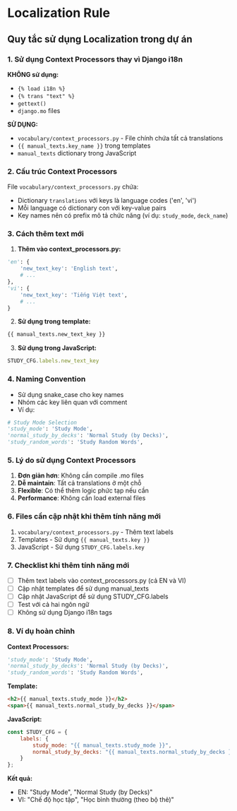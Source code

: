 # Localization Rule

## Quy tắc sử dụng Localization trong dự án

### 1. Sử dụng Context Processors thay vì Django i18n

**KHÔNG sử dụng:**
- `{% load i18n %}`
- `{% trans "text" %}`
- `gettext()`
- `django.mo` files

**SỬ DỤNG:**
- `vocabulary/context_processors.py` - File chính chứa tất cả translations
- `{{ manual_texts.key_name }}` trong templates
- `manual_texts` dictionary trong JavaScript

### 2. Cấu trúc Context Processors

File `vocabulary/context_processors.py` chứa:
- Dictionary `translations` với keys là language codes ('en', 'vi')
- Mỗi language có dictionary con với key-value pairs
- Key names nên có prefix mô tả chức năng (ví dụ: `study_mode`, `deck_name`)

### 3. Cách thêm text mới

1. **Thêm vào context_processors.py:**
```python
'en': {
    'new_text_key': 'English text',
    # ...
},
'vi': {
    'new_text_key': 'Tiếng Việt text',
    # ...
}
```

2. **Sử dụng trong template:**
```html
{{ manual_texts.new_text_key }}
```

3. **Sử dụng trong JavaScript:**
```javascript
STUDY_CFG.labels.new_text_key
```

### 4. Naming Convention

- Sử dụng snake_case cho key names
- Nhóm các key liên quan với comment
- Ví dụ:
```python
# Study Mode Selection
'study_mode': 'Study Mode',
'normal_study_by_decks': 'Normal Study (by Decks)',
'study_random_words': 'Study Random Words',
```

### 5. Lý do sử dụng Context Processors

1. **Đơn giản hơn**: Không cần compile .mo files
2. **Dễ maintain**: Tất cả translations ở một chỗ
3. **Flexible**: Có thể thêm logic phức tạp nếu cần
4. **Performance**: Không cần load external files

### 6. Files cần cập nhật khi thêm tính năng mới

1. `vocabulary/context_processors.py` - Thêm text labels
2. Templates - Sử dụng `{{ manual_texts.key }}`
3. JavaScript - Sử dụng `STUDY_CFG.labels.key`

### 7. Checklist khi thêm tính năng mới

- [ ] Thêm text labels vào context_processors.py (cả EN và VI)
- [ ] Cập nhật templates để sử dụng manual_texts
- [ ] Cập nhật JavaScript để sử dụng STUDY_CFG.labels
- [ ] Test với cả hai ngôn ngữ
- [ ] Không sử dụng Django i18n tags

### 8. Ví dụ hoàn chỉnh

**Context Processors:**
```python
'study_mode': 'Study Mode',
'normal_study_by_decks': 'Normal Study (by Decks)',
'study_random_words': 'Study Random Words',
```

**Template:**
```html
<h2>{{ manual_texts.study_mode }}</h2>
<span>{{ manual_texts.normal_study_by_decks }}</span>
```

**JavaScript:**
```javascript
const STUDY_CFG = {
    labels: {
        study_mode: "{{ manual_texts.study_mode }}",
        normal_study_by_decks: "{{ manual_texts.normal_study_by_decks }}",
    }
};
```

**Kết quả:**
- EN: "Study Mode", "Normal Study (by Decks)"
- VI: "Chế độ học tập", "Học bình thường (theo bộ thẻ)" 